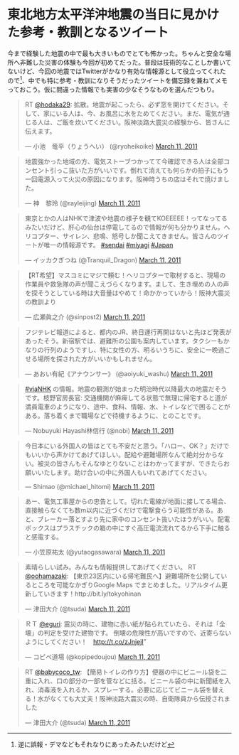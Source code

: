 # <span>東北地方太平洋沖地震の</span><span>当日に見かけた参考・教訓となるツイート</span>

今まで経験した地震の中で最も大きいものでとても怖かった。ちゃんと安全な場所へ非難した災害の体験も今回が初めてだった。普段は技術的なことしか書いてないけど、今回の地震ではTwitterがかなり有効な情報源として役立ってくれたので[^1]、中でも特に参考・教訓になりそうだったツイートを備忘録を兼ねてメモっておこう。仮に間違った情報でも実害の少なそうなものを選んだつもり。

<!-- READMORE -->

<blockquote class="c-tweet"><p>RT <a href="https://twitter.com/hodaka29">@hodaka29</a>: 拡散。地震が起こったら、必ず窓を開けてください。そして、家にいる人は、今、お風呂に水をためてください。まだ、電気が通じる人は、ご飯を炊いてください。阪神淡路大震災の経験から、皆さんに伝えます。</p>&mdash; 小池　竜平（りょうへい） (@ryoheikoike) <a href="https://twitter.com/ryoheikoike/statuses/46094449813630976">March 11, 2011</a></blockquote>

<blockquote class="c-tweet"><p>地震強かった地域の方、電気ストーブつかってて今確認できる人は全部コンセント引っこ抜いた方がいいです。倒れて消えても何らかの拍子にもう一回電源入って火災の原因になります。阪神時うちの店はそれで焼けました。</p>&mdash; 神　黎玲 (@rayleijing) <a href="https://twitter.com/rayleijing/statuses/46092139813285888">March 11, 2011</a></blockquote>

<blockquote class="c-tweet"><p>東京とかの人はNHKで津波や地震の様子を観てKOEEEEE！ってなってるみたいだけど、肝心の仙台は停電してるので情報が何も分かりません。ヘリコプター、サイレン、悲鳴、怒号しか聞こえてきません。皆さんのツイートが唯一の情報源です。 <a href="https://twitter.com/search?q=%23sendai&amp;src=hash">#sendai</a> <a href="https://twitter.com/search?q=%23miyagi&amp;src=hash">#miyagi</a> <a href="https://twitter.com/search?q=%23Japan&amp;src=hash">#Japan</a></p>&mdash; イッカクぎつね (@Tranquil_Dragon) <a href="https://twitter.com/Tranquil_Dragon/statuses/46098159826501632">March 11, 2011</a></blockquote>

<blockquote class="c-tweet"><p>【RT希望】マスコミにマジで頼む！ヘリコプターで取材すると、現場の作業員や救急隊の声が聞こえづらくなります。まして、生き埋めの人の声を探そうとしている時は大音量はやめて！命かかっていから！阪神大震災の教訓より</p>&mdash; 広瀬眞之介 (@sinpost2) <a href="https://twitter.com/sinpost2/statuses/46097661908094976">March 11, 2011</a></blockquote>

<blockquote class="c-tweet"><p>フジテレビ報道によると、都内のJR、終日運行再開はないと先ほど発表があったそう。新宿駅では、避難所の公園も案内しています。タクシーもかなりの行列のようですし、特に女性の方、明るいうちに、安全に一晩過ごせる場所を探された方がいいかもしれません。</p>&mdash; あおい有紀《アナウンサー》 (@aoiyuki_washu) <a href="https://twitter.com/aoiyuki_washu/statuses/46121600378077184">March 11, 2011</a></blockquote>

<blockquote class="c-tweet"><p><a href="https://twitter.com/search?q=%23viaNHK&amp;src=hash">#viaNHK</a> の情報。地震の観測が始まった明治時代以降最大の地震だそうです。枝野官房長官: 交通機関が麻痺してる状態で無理に帰宅すると道が満員電車のようになり、途中、食料、情報、水、トイレなどで困ることがある。落ち着くまで職場などで待機するように、とのことです。</p>&mdash; Nobuyuki Hayashi林信行 (@nobi) <a href="https://twitter.com/nobi/statuses/46135103008677889">March 11, 2011</a></blockquote>

<blockquote class="c-tweet"><p>今日本にいる外国人の皆はとても不安だと思う。「ハロー、OK？」だけでもいいから声かけてあげてほしい。配給や避難場所なんて絶対分からない。被災の皆さんもそんなゆとりないことはわかってますが、できたらお願いいたします。助け合いの中に外国人もいれてあげてください。</p>&mdash; Shimao (@michael_hitomi) <a href="https://twitter.com/michael_hitomi/statuses/46132780240867328">March 11, 2011</a></blockquote>

<blockquote class="c-tweet"><p>あー、電気工事屋からの忠告として。切れた電線が地面に接してる場合、直接触らなくても数m以内に近づくだけで電撃食らう可能性がある。あと、ブレーカー落とすより先に家中のコンセント抜いたほうがいい。配電ボックスはプラスチックの箱の中にすぐ高圧電流流れてるから下手に触ると感電する。</p>&mdash; 小笠原祐太 (@yutaogasawara) <a href="https://twitter.com/yutaogasawara/statuses/46109568794767360">March 11, 2011</a></blockquote>

<blockquote class="c-tweet"><p>素晴らしい試み。みんなも情報提供してあげてください。 RT <a href="https://twitter.com/oohamazaki">@oohamazaki</a>: 【東京23区内にいる帰宅難民へ】避難場所を公開しているところを可能なかぎりGoogle Maps でまとめました。リアルタイム更新していきます！http://bit.ly/tokyohinan</p>&mdash; 津田大介 (@tsuda) <a href="https://twitter.com/tsuda/statuses/46159535605424128">March 11, 2011</a></blockquote>

<blockquote class="c-tweet"><p>ＲＴ <a href="https://twitter.com/eguri">@eguri</a>: 震災の時に、建物に赤い紙が貼られていたら、それは「全壊」の判定を受けた建物です。&#10;&#10;倒壊の危険性が高いですので、近寄らないようにしてください！　<a href="http://t.co/zJnjejI">http://t.co/zJnjejI</a>”</p>&mdash; コピペ道場 (@kopipedoujou) <a href="https://twitter.com/kopipedoujou/statuses/46160998356357120">March 11, 2011</a></blockquote>

<blockquote class="c-tweet"><p>RT <a href="https://twitter.com/babycoco_tw">@babycoco_tw</a>: 【簡易トイレの作り方】便器の中にビニール袋を二重に入れ、口の部分の一部を管などに括る。ビニール袋の中に新聞紙を入れ、消毒液を入れるか、スプレーする。必要に応じてビニール袋を替える！水がなくても大丈夫！阪神淡路大震災の時、自衛隊員から伝授されました</p>&mdash; 津田大介 (@tsuda) <a href="https://twitter.com/tsuda/statuses/46143121238659072">March 11, 2011</a></blockquote>

<script async src="//platform.twitter.com/widgets.js" charset="utf-8"></script>

[^1]: 逆に誤報・デマなどもそれなりにあったみたいだけど
